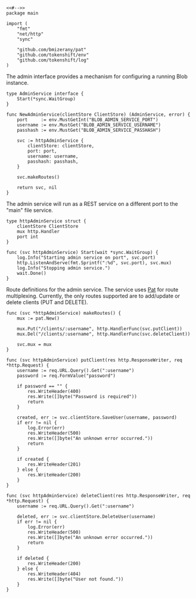 	<<#-->>
	package main

	import (
		"fmt"
		"net/http"
		"sync"

		"github.com/bmizerany/pat"
		"github.com/tokenshift/env"
		"github.com/tokenshift/log"
	)

The admin interface provides a mechanism for configuring a running Blob
instance.

	type AdminService interface {
		Start(*sync.WaitGroup)
	}

	func NewAdminService(clientStore ClientStore) (AdminService, error) {
		port     := env.MustGetInt("BLOB_ADMIN_SERVICE_PORT")
		username := env.MustGet("BLOB_ADMIN_SERVICE_USERNAME")
		passhash := env.MustGet("BLOB_ADMIN_SERVICE_PASSHASH")

		svc := httpAdminService {
			clientStore: clientStore,
			port: port,
			username: username,
			passhash: passhash,
		}

		svc.makeRoutes()

		return svc, nil
	}

The admin service will run as a REST service on a different port to the "main"
file service.

	type httpAdminService struct {
		clientStore ClientStore
		mux http.Handler
		port int
	}

	func (svc httpAdminService) Start(wait *sync.WaitGroup) {
		log.Info("Starting admin service on port", svc.port)
		http.ListenAndServe(fmt.Sprintf(":%d", svc.port), svc.mux)
		log.Info("Stopping admin service.")
		wait.Done()
	}

Route definitions for the admin service. The service uses [Pat](https://github.com/bmizerany/pat)
for route multiplexing. Currently, the only routes supported are to add/update
or delete clients (PUT and DELETE).

	func (svc *httpAdminService) makeRoutes() {
		mux := pat.New()

		mux.Put("/clients/:username", http.HandlerFunc(svc.putClient))
		mux.Del("/clients/:username", http.HandlerFunc(svc.deleteClient))

		svc.mux = mux
	}

	func (svc httpAdminService) putClient(res http.ResponseWriter, req *http.Request) {
		username := req.URL.Query().Get(":username")
		password := req.FormValue("password")

		if password == "" {
			res.WriteHeader(400)
			res.Write([]byte("Password is required"))
			return
		}

		created, err := svc.clientStore.SaveUser(username, password)
		if err != nil {
			log.Error(err)
			res.WriteHeader(500)
			res.Write([]byte("An unknown error occurred."))
			return
		}

		if created {
			res.WriteHeader(201)
		} else {
			res.WriteHeader(200)
		}
	}

	func (svc httpAdminService) deleteClient(res http.ResponseWriter, req *http.Request) {
		username := req.URL.Query().Get(":username")

		deleted, err := svc.clientStore.DeleteUser(username)
		if err != nil {
			log.Error(err)
			res.WriteHeader(500)
			res.Write([]byte("An unknown error occurred."))
			return
		}

		if deleted {
			res.WriteHeader(200)
		} else {
			res.WriteHeader(404)
			res.Write([]byte("User not found."))
		}
	}
